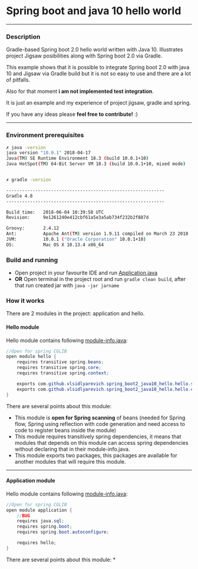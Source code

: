# Spring boot and java 10 hello world

--- 

### Description

Gradle-based Spring boot 2.0 hello world written with Java 10. Illustrates project Jigsaw posibilities along with Spring boot 2.0 via Gradle.<p> 
This example shows that it is possible to integrate Spring boot 2.0 with java 10 and Jigsaw via Gradle build but it is not so easy to use and there are a lot of pitfalls.<p> 
Also for that moment **i am not implemented test integration**.<p>
It is just an example and my experience of project jigsaw, gradle and spring.<p>
<p>

If you have any ideas please **feel free to contribute!** :) 

--- 

### Environment prerequisites

``` bash
✗ java -version
java version "10.0.1" 2018-04-17
Java(TM) SE Runtime Environment 18.3 (build 10.0.1+10)
Java HotSpot(TM) 64-Bit Server VM 18.3 (build 10.0.1+10, mixed mode)


✗ gradle -version

------------------------------------------------------------
Gradle 4.8
------------------------------------------------------------

Build time:   2018-06-04 10:39:58 UTC
Revision:     9e1261240e412cbf61a5e3a5ab734f232b2f887d

Groovy:       2.4.12
Ant:          Apache Ant(TM) version 1.9.11 compiled on March 23 2018
JVM:          10.0.1 ("Oracle Corporation" 10.0.1+10)
OS:           Mac OS X 10.13.4 x86_64
```

### Build and running

* Open project in your favourite IDE and run [Application.java](https://github.com/vlsidlyarevich/spring-boot-java10-hello-world/blob/master/application/src/main/java/com/github/vlsidlyarevich/spring_boot2_java10_hello/application/Application.java)
* **OR** Open terminal in the project root and run ```gradle clean build```, after that run created jar with ```java -jar jarname```

### How it works

There are 2 modules in the project: application and hello.

#### Hello module
Hello module contains following [module-info.java](https://github.com/vlsidlyarevich/spring-boot-java10-hello-world/blob/master/hello/src/main/java/module-info.java):


```java
//Open for spring CGLIB
open module hello {
    requires transitive spring.beans;
    requires transitive spring.core;
    requires transitive spring.context;

    exports com.github.vlsidlyarevich.spring_boot2_java10_hello.hello.services;
    exports com.github.vlsidlyarevich.spring_boot2_java10_hello.hello.config;
}
``` 

There are several points about this module:
* This module is **open for Spring scanning** of beans (needed for Spring flow, Spring using reflection with code generation and need access to code to register beans inside the module)
* This module requires transitively spring dependencies, it means that modules that depends on this module can access spring dependencies without declaring that in their module-info.java.
* This module exports two packages, this packages are available for another modules that will require this module.

--- 

#### Application module
Hello module contains following [module-info.java](https://github.com/vlsidlyarevich/spring-boot-java10-hello-world/blob/master/application/src/main/java/module-info.java):


```java
//Open for spring CGLIB
open module application {
    //BUG
    requires java.sql;
    requires spring.boot;
    requires spring.boot.autoconfigure;

    requires hello;
}
``` 

There are several points about this module:
* 